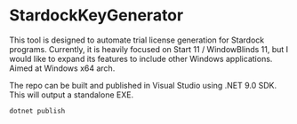 # StardockKeyGenerator
This tool is designed to automate trial license generation for Stardock programs. Currently, it is heavily focused on Start 11 / WindowBlinds 11, but I would like to expand its features to include other Windows applications. Aimed at Windows x64 arch.

The repo can be built and published in Visual Studio using .NET 9.0 SDK. This will output a standalone EXE.
```
dotnet publish
```
